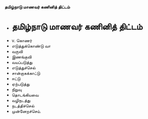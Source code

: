 **தமிழ்நாடு மாணவர் கணினித் திட்டம்**
- # தமிழ்நாடு மாணவர் கணினித் திட்டம்
- v. கொணர்
- எடுத்துக்கொண்டு வா
- வருவி
- இணங்குவி
- வயப்படுத்து
- எடுத்துச்செல்
- சான்றாகக்காட்டு
- ஈட்டு
- ஏற்படுத்து
- நிறுவு
- தொடங்கியவை
- வழிநடத்து
- நடத்திச்செல்
- முன்னேறச்செய்.

